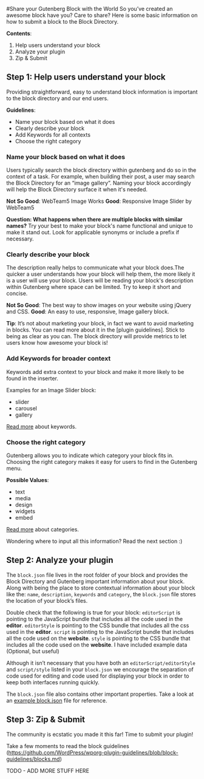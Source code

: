 #Share your Gutenberg Block with the World
So you’ve created an awesome block have you? Care to share? Here is some basic information on how to submit a block to the Block Directory.

**Contents**:
1. Help users understand your block
2. Analyze your plugin
3. Zip & Submit


## Step 1: Help users understand your block
Providing straightforward, easy to understand block information is important to the block directory and our end users.

**Guidelines**:

- Name your block based on what it does
- Clearly describe your block
- Add Keywords for all contexts
- Choose the right category

### Name your block based on what it does
Users typically search the block directory within gutenberg and do so in the context of a task. For example, when building their post, a user may search the Block Directory for an “image gallery”. Naming your block accordingly will help the Block Directory surface it when it's needed.

**Not So Good**: WebTeam5 Image Works
**Good**: Responsive Image Slider by WebTeam5

**Question: What happens when there are multiple blocks with similar names?**
Try your best to make your block's name functional and unique to make it stand out. Look for applicable synonyms or include a prefix if necessary.


### Clearly describe your block
The description really helps to communicate what your block does.The quicker a user understands how your block will help them, the more likely it is a user will use your block. Users will be reading your block's description within Gutenberg where space can be limited. Try to keep it short and concise.

**Not So Good**: The best way to show images on your website using jQuery and CSS.
**Good**: An easy to use, responsive, Image gallery block. 

**Tip**: It’s not about marketing your block, in fact we want to avoid marketing in blocks. You can read more about it in the [plugin guidelines]. Stick to being as clear as you can. The block directory will provide metrics to let users know how awesome your block is!

### Add Keywords for broader context
Keywords add extra context to your block and make it more likely to be found in the inserter. 

Examples for an Image Slider block:
- slider
- carousel
- gallery

[Read more](https://github.com/WordPress/gutenberg/blob/master/docs/rfc/block-registration.md#keyword) about keywords.

### Choose the right category
Gutenberg allows you to indicate which category your block fits in. Choosing the right category makes it easy for users to find in the Gutenberg menu.

**Possible Values**:
- text
- media
- design
- widgets
- embed

[Read more](https://github.com/WordPress/gutenberg/blob/master/docs/rfc/block-registration.md#category) about categories.

Wondering where to input all this information? Read the next section :)


## Step 2: Analyze your plugin

The `block.json` file lives in the root folder of your block and provides the Block Directory and Gutenberg important information about your block. Along with being the place to store contextual information about your block like the: `name`, `description`, `keywords` and `category`, the `block.json` file stores the location of your block’s files.

Double check that the following is true for your block:
`editorScript` is pointing to the JavaScript bundle that includes all the code used in the **editor**.
`editorStyle` is pointing to the CSS bundle that includes all the css used in the **editor**.
`script` is pointing to the JavaScript bundle that includes all the code used on the **website**.
`style` is pointing to the CSS bundle that includes all the code used on the **website**.
I have included example data (Optional, but useful)

Although it isn’t necessary that you have both an `editorScript/editorStyle` and `script/style` listed in your `block.json` we encourage the separation of code used for editing and code used for displaying your block in order to keep both interfaces running quickly.

The `block.json` file also contains other important properties. Take a look at an [example block.json](https://github.com/WordPress/gutenberg/blob/master/docs/rfc/block-registration.md#registering-a-block-type) file for reference.


## Step 3: Zip & Submit
The community is ecstatic you made it this far! Time to submit your plugin!

Take a few moments to read the block guidelines (https://github.com/WordPress/wporg-plugin-guidelines/blob/block-guidelines/blocks.md)

TODO - ADD MORE STUFF HERE


